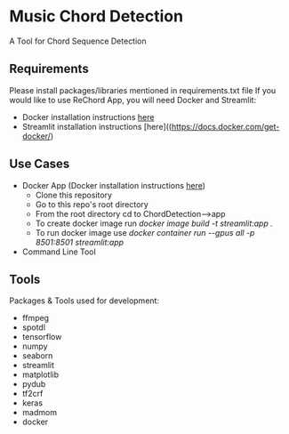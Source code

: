 # Music Chord Detection
A Tool for Chord Sequence Detection

## Requirements
Please install packages/libraries mentioned in requirements.txt file
If you would like to use ReChord App, you will need Docker and Streamlit:
* Docker installation instructions [here](https://docs.docker.com/get-docker/)
* Streamlit installation instructions [here]((https://docs.docker.com/get-docker/)


## Use Cases
* Docker App (Docker installation instructions [here](https://docs.docker.com/get-docker/))
  * Clone this repository
  * Go to this repo's root directory
  * From the root directory cd to ChordDetection-->app
  * To create docker image run *docker image build -t streamlit:app .*
  * To run docker image use *docker container run --gpus all -p 8501:8501 streamlit:app*
* Command Line Tool

## Tools
Packages & Tools used for development: 
* ffmpeg
* spotdl
* tensorflow
* numpy
* seaborn
* streamlit
* matplotlib
* pydub
* tf2crf
* keras
* madmom
* docker



